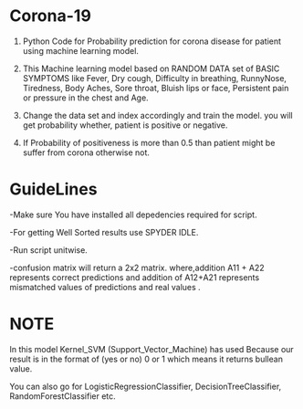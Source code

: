 # Corona-19
1) Python Code for Probability prediction for corona disease for patient using machine learning model.  

2) This Machine learning model based on RANDOM DATA set of BASIC SYMPTOMS like Fever, 	Dry cough,	Difficulty in breathing, RunnyNose,	Tiredness,	Body Aches,	Sore throat,	Bluish lips or face,	Persistent pain or pressure in the chest and Age.

3) Change the data set and index accordingly and train the model. you will get probability whether, patient is positive or negative.
4) If Probability of positiveness is more than 0.5 than patient might be suffer from corona otherwise not.

# GuideLines

-Make sure You have installed all depedencies required for script.

-For getting Well Sorted results use SPYDER IDLE.

-Run script unitwise. 

-confusion matrix will return a 2x2 matrix. where,addition A11 + A22 represents correct predictions and addition of A12+A21 represents mismatched values of predictions and real values . 

# NOTE
In this model Kernel_SVM (Support_Vector_Machine) has used Because our result is in the format of (yes or no) 0 or 1 which means it returns bullean value. 

You can also go for  LogisticRegressionClassifier, DecisionTreeClassifier, RandomForestClassifier etc.

